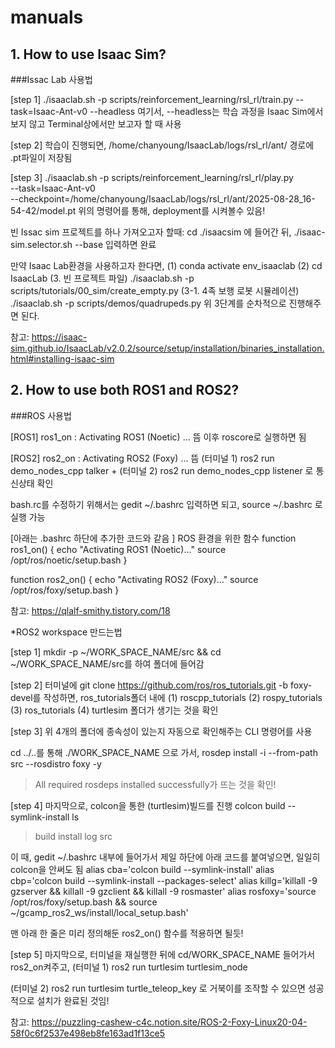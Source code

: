 # manuals
## 1. How to use Isaac Sim?

###Issac Lab 사용법

[step 1]
./isaaclab.sh -p scripts/reinforcement_learning/rsl_rl/train.py --task=Isaac-Ant-v0 --headless
여기서, --headless는 학습 과정을 Isaac Sim에서 보지 않고 Terminal상에서만 보고자 할 때 사용

[step 2]
학습이 진행되면, /home/chanyoung/IsaacLab/logs/rsl_rl/ant/ 경로에 .pt파일이 저장됨

[step 3]
./isaaclab.sh -p scripts/reinforcement_learning/rsl_rl/play.py \
--task=Isaac-Ant-v0 \
--checkpoint=/home/chanyoung/IsaacLab/logs/rsl_rl/ant/2025-08-28_16-54-42/model.pt
위의 명령어를 통해, deployment를 시켜볼수 있음!

빈 Issac sim 프로젝트를 하나 가져오고자 할때:
cd ./isaacsim 에 들어간 뒤, ./isaac-sim.selector.sh --base 입력하면 완료

만약 Isaac Lab환경을 사용하고자 한다면,
(1) conda activate env_isaaclab
(2) cd IsaacLab
(3. 빈 프로젝트 파일) ./isaaclab.sh -p scripts/tutorials/00_sim/create_empty.py
(3-1. 4족 보행 로봇 시뮬레이션) ./isaaclab.sh -p scripts/demos/quadrupeds.py
위 3단계를 순차적으로 진행해주면 된다.

참고: https://isaac-sim.github.io/IsaacLab/v2.0.2/source/setup/installation/binaries_installation.html#installing-isaac-sim

## 2. How to use both ROS1 and ROS2?

###ROS 사용법

[ROS1]
ros1_on : Activating ROS1 (Noetic) … 뜸
이후 roscore로 실행하면 됨

[ROS2]
ros2_on : Activating ROS2 (Foxy) … 뜸
(터미널 1) ros2 run demo_nodes_cpp talker 
			+ 
(터미널 2) ros2 run demo_nodes_cpp listener 로 통신상태 확인

bash.rc를 수정하기 위해서는 gedit ~/.bashrc 입력하면 되고, source ~/.bashrc 로 실행 가능

[아래는 .bashrc 하단에 추가한 코드와 같음 ]
ROS 환경을 위한 함수
function ros1_on() {
  echo "Activating ROS1 (Noetic)..."
  source /opt/ros/noetic/setup.bash
}

function ros2_on() {
  echo "Activating ROS2 (Foxy)..."
  source /opt/ros/foxy/setup.bash
}

참고: https://qlalf-smithy.tistory.com/18

*ROS2 workspace 만드는법

[step 1]
mkdir -p ~/WORK_SPACE_NAME/src && cd ~/WORK_SPACE_NAME/src를 하여 폴더에 들어감

[step 2]
터미널에 git clone https://github.com/ros/ros_tutorials.git -b foxy-devel를 작성하면, 
ros_tutorials폴더 내에
(1) roscpp_tutorials (2) rospy_tutorials (3) ros_tutorials (4) turtlesim 폴더가 생기는 것을 확인

[step 3]
위 4개의 폴더에 종속성이 있는지 자동으로 확인해주는 CLI 명령어를 사용

cd ../..를 통해 ./WORK_SPACE_NAME 으로 가서,
rosdep install -i --from-path src --rosdistro foxy -y
> All required rosdeps installed successfully가 뜨는 것을 확인!

[step 4]
마지막으로, colcon을 통한 (turtlesim)빌드를 진행
colcon build --symlink-install
ls
> build install log src

이 때, gedit ~/.bashrc 내부에 들어가서 제일 하단에 아래 코드를 붙여넣으면, 일일히 colcon을 안써도 됨
alias cba='colcon build --symlink-install'
alias cbp='colcon build --symlink-install --packages-select'
alias killg='killall -9 gzserver && killall -9 gzclient && killall -9 rosmaster'
alias rosfoxy='source /opt/ros/foxy/setup.bash && source ~/gcamp_ros2_ws/install/local_setup.bash'

맨 아래 한 줄은 미리 정의해둔 ros2_on() 함수를 적용하면 될듯!

[step 5]
마지막으로, 터미널을 재실행한 뒤에 cd/WORK_SPACE_NAME 들어가서 ros2_on켜주고,
(터미널 1) ros2 run turtlesim turtlesim_node

(터미널 2) ros2 run turtlesim turtle_teleop_key
로 거북이를 조작할 수 있으면 성공적으로 설치가 완료된 것임!

참고: https://puzzling-cashew-c4c.notion.site/ROS-2-Foxy-Linux20-04-58f0c6f2537e498eb8fe163ad1f13ce5
